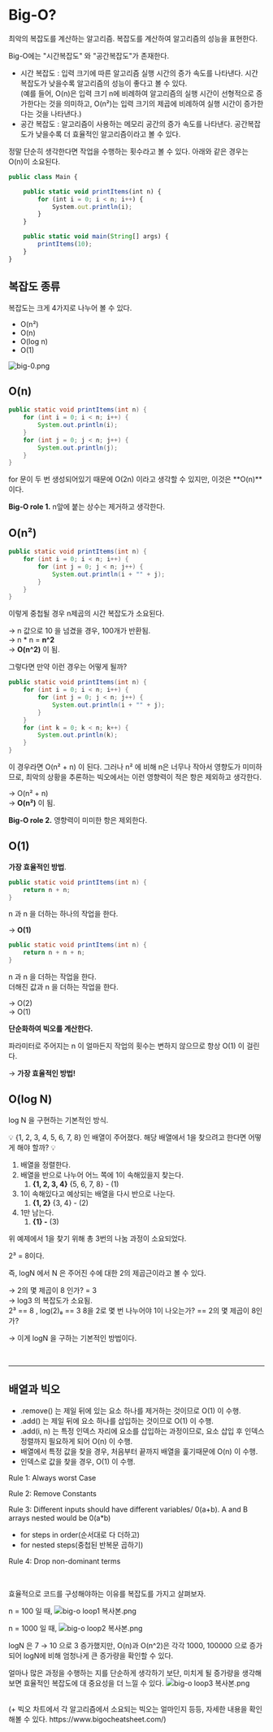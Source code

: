 # Big-O?

최악의 복잡도를 계산하는 알고리즘. 복잡도를 계산하여 알고리즘의 성능을 표현한다.

Big-O에는 "시간복잡도" 와 "공간복잡도"가 존재한다.
- 시간 복잡도 : 입력 크기에 따른 알고리즘 실행 시간의 증가 속도를 나타낸다. 시간복잡도가 낮을수록 알고리즘의 성능이 좋다고 볼 수 있다.
  <br>(예를 들어, O(n)은 입력 크기 n에 비례하여 알고리즘의 실행 시간이 선형적으로 증가한다는 것을 의미하고, O(n²)는 입력 크기의 제곱에 비례하여 실행 시간이 증가한다는 것을 나타낸다.)
- 공간 복잡도 : 알고리즘이 사용하는 메모리 공간의 증가 속도를 나타낸다. 공간복잡도가 낮을수록 더 효율적인 알고리즘이라고 볼 수 있다.

정말 단순히 생각한다면 작업을 수행하는 횟수라고 볼 수 있다. 아래와 같은 경우는 O(n)이 소요된다.

```jsx
public class Main {

    public static void printItems(int n) {
        for (int i = 0; i < n; i++) {
            System.out.println(i);
        }
    }

    public static void main(String[] args) {
        printItems(10);
    }
}
```

## 복잡도 종류
복잡도는 크게 4가지로 나누어 볼 수 있다.

- O(n²)
- O(n)
- O(log n)
- O(1)

![big-0.png](..%2Fimage%2Fbig-0.png)

## O(n)

```java
public static void printItems(int n) {
    for (int i = 0; i < n; i++) {
        System.out.println(i);
    }
    for (int j = 0; j < n; j++) {
        System.out.println(j);
    }
}
```

for 문이 두 번 생성되어있기 때문에 O(2n) 이라고 생각할 수 있지만, 이것은 **O(n)**이다.

**Big-O role 1.**  n앞에 붙는 상수는 제거하고 생각한다.


## O(n²)

```java
public static void printItems(int n) {
    for (int i = 0; i < n; i++) {
        for (int j = 0; j < n; j++) {
            System.out.println(i + "" + j);
        }
    }
}
```

이렇게 중첩될 경우 n제곱의 시간 복잡도가 소요된다.

→ n 값으로 10 을 넘겼을 경우, 100개가 반환됨. <br>
→ n * n = **n^2** <br>
→ **O(n^2)** 이 됨.

그렇다면 만약 이런 경우는 어떻게 될까?

```java
public static void printItems(int n) {
    for (int i = 0; i < n; i++) {
        for (int j = 0; j < n; j++) {
            System.out.println(i + "" + j);
        }
    }
    for (int k = 0; k < n; k++) {
        System.out.println(k);
    }
}
```

이 경우라면 O(n² + n) 이 된다. 그러나 n² 에 비해 n은 너무나 작아서 영향도가 미미하므로, 최악의 상황을 추론하는 빅오에서는 이런 영향력이 적은 항은 제외하고 생각한다.

→ O(n² + n) <br>
→ **O(n²)** 이 됨. <br>

**Big-O role 2.** 영향력이 미미한 항은 제외한다.

## O(1)

**가장 효율적인 방법**.

```java
public static void printItems(int n) {
    return n + n;
}
```

n 과 n 을 더하는 하나의 작업을 한다.

→ **O(1)**

```java
public static void printItems(int n) {
    return n + n + n;
}
```

n 과 n 을 더하는 작업을 한다. <br>
더해진 값과 n 을 더하는 작업을 한다.

→ O(2) <br>
→ O(1)

**단순화하여 빅오를 계산한다.**

파라미터로 주어지는 n 이 얼마든지 작업의 횟수는 변하지 않으므로 항상 O(1) 이 걸린다.

→ **가장 효율적인 방법!**

## O(log N)

log N 을 구현하는 기본적인 방식.

💡 {1, 2, 3, 4, 5, 6, 7, 8} 인 배열이 주어졌다.
해당 배열에서 1을 찾으려고 한다면 어떻게 해야 할까? 💡

1. 배열을 정렬한다.
2. 배열을 반으로 나누어 어느 쪽에 1이 속해있을지 찾는다.
    1. **{1, 2, 3, 4}** {5, 6, 7, 8} - (1)
3. 1이 속해있다고 예상되는 배열을 다시 반으로 나눈다.
    1. **{1, 2}** {3, 4} - (2)
4. 1만 남는다.
    1. **{1} -** (3)

위 예제에서 1을 찾기 위해 총 3번의 나눔 과정이 소요되었다.

2³ = 8이다.

즉, logN 에서 N 은 주어진 수에 대한 2의 제곱근이라고 볼 수 있다.

→ 2의 몇 제곱이 8 인가? = 3 <br>
→ log3 의 복잡도가 소요됨. <br>
2³ == 8 , log(2)₈ == 3
8을 2로 몇 번 나누어야 1이 나오는가? == 2의 몇 제곱이 8인가?

→ 이게 logN 을 구하는 기본적인 방법이다.

<br>

---

## 배열과 빅오

- .remove() 는 제일 뒤에 있는 요소 하나를 제거하는 것이므로 O(1) 이 수행.
- .add() 는 제일 뒤에 요소 하나를 삽입하는 것이므로 O(1) 이 수행.
- .add(i, n) 는 특정 인덱스 자리에 요소를 삽입하는 과정이므로, 요소 삽입 후 인덱스 정렬까지 필요하게 되어 O(n) 이 수행.
- 배열에서 특정 값을 찾을 경우, 처음부터 끝까지 배열을 훑기때문에 O(n) 이 수행.
- 인덱스로 값을 찾을 경우, O(1) 이 수행.

Rule 1: Always worst Case

Rule 2: Remove Constants

Rule 3: Different inputs should have different variables/ 0(a+b). A and B arrays nested would be 0(a*b)

- for steps in order(순서대로 다 더하고)
- for nested steps(중첩된 반복문 곱하기)

Rule 4: Drop non-dominant terms

<br>

효율적으로 코드를 구성해야하는 이유를 복잡도를 가지고 살펴보자.

n = 100 일 때,
![big-o loop1 복사본.png](..%2Fimage%2Fbig-o%20loop1%20%EB%B3%B5%EC%82%AC%EB%B3%B8.png)

n = 1000 일 때,
![big-o loop2 복사본.png](..%2Fimage%2Fbig-o%20loop2%20%EB%B3%B5%EC%82%AC%EB%B3%B8.png)

logN 은 7 → 10 으로 3 증가했지만, O(n)과 O(n^2)은 각각 1000, 100000 으로 증가되어 logN에 비해 엄청나게 큰 증가량을 확인할 수 있다.

얼마나 많은 과정을 수행하는 지를 단순하게 생각하기 보단, 미치게 될 증가량을 생각해보면 효율적인 복잡도에 대 중요성을 더 느낄 수 있다.
![big-o loop3 복사본.png](..%2Fimage%2Fbig-o%20loop3%20%EB%B3%B5%EC%82%AC%EB%B3%B8.png)


<br>
(+ 빅오 차트에서 각 알고리즘에서 소요되는 빅오는 얼마인지 등등, 자세한 내용을 확인해볼 수 있다.
https://www.bigocheatsheet.com/)